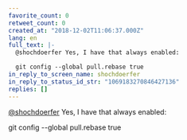 ```yaml
---
favorite_count: 0
retweet_count: 0
created_at: "2018-12-02T11:06:37.000Z"
lang: en
full_text: |-
  @shochdoerfer Yes, I have that always enabled: 

  git config --global pull.rebase true
in_reply_to_screen_name: shochdoerfer
in_reply_to_status_id_str: "1069183270846427136"
replies: []
---
```


[@shochdoerfer](https://twitter.com/shochdoerfer) Yes, I have that always
enabled:

git config --global pull.rebase true
